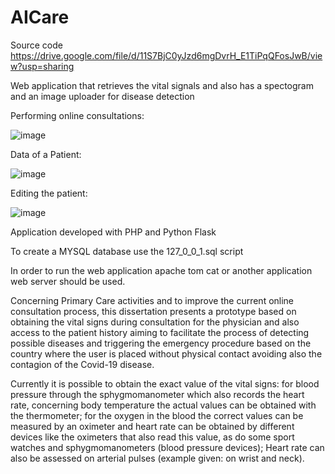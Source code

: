 # AICare

Source code
https://drive.google.com/file/d/11S7BjC0yJzd6mgDvrH_E1TiPqQFosJwB/view?usp=sharing

Web application that retrieves the vital signals and also has a spectogram and an image uploader for disease detection


Performing online consultations:

![image](https://user-images.githubusercontent.com/26171557/187045554-6c4fa5ca-2b9a-4c41-a160-595801a25366.png)

Data of a Patient:

![image](https://user-images.githubusercontent.com/26171557/187045563-8e9ccb9a-4e4a-4b50-b946-5b7c892d1e4c.png)

Editing the patient:

![image](https://user-images.githubusercontent.com/26171557/187045573-a200ad9d-e284-4af5-996e-0a93b6ebbcff.png)

Application developed with PHP and Python Flask

To create a MYSQL database use the 127_0_0_1.sql script

In order to run the web application apache tom cat or another application web server should be used.


Concerning Primary Care activities and to improve the current online consultation process, this dissertation presents a prototype based on obtaining the vital signs during consultation for the physician and also access to the patient history aiming to facilitate the process of detecting possible diseases and triggering the emergency procedure based on the country where the user is placed without physical contact avoiding also the contagion of the Covid-19 disease.

Currently it is possible to obtain the exact value of the vital signs: for blood pressure through the sphygmomanometer which also records the heart rate, concerning body temperature the actual values can be obtained with the thermometer; for the oxygen in the blood the correct values can be measured by an oximeter and heart rate can be obtained by different devices like the oximeters that also read this value, as do some sport watches and sphygmomanometers (blood pressure devices); Heart rate can also be assessed on arterial pulses (example given: on wrist and neck).
